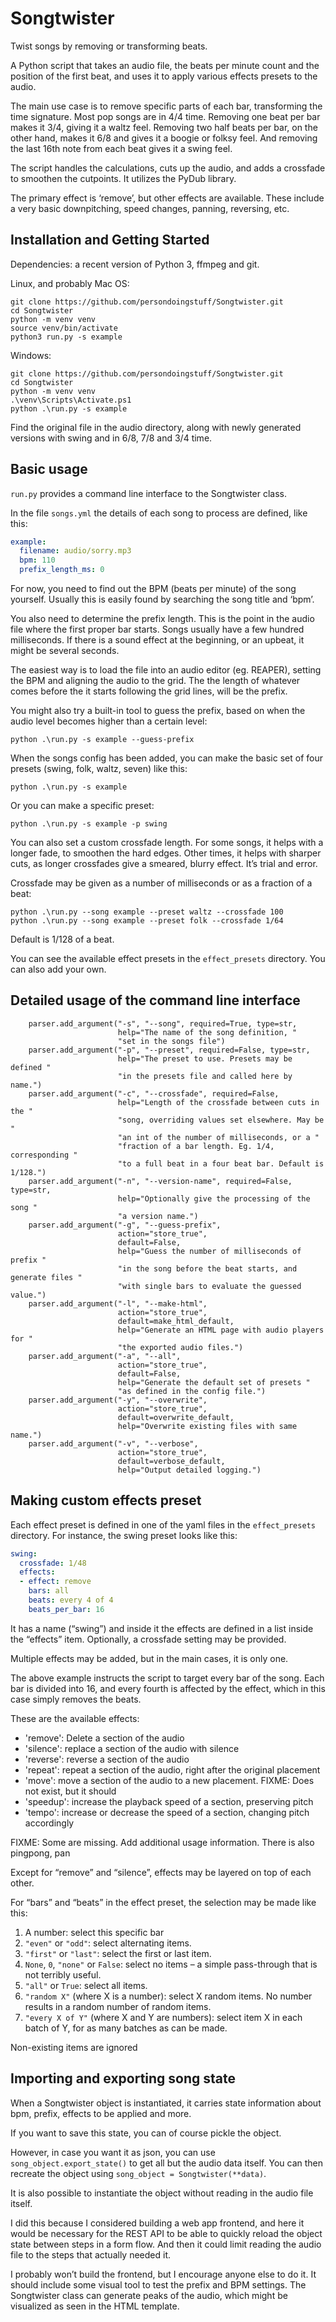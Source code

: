 # Songtwister
Twist songs by removing or transforming beats.

A Python script that takes an audio file, the beats per minute count and the position of the first beat, and uses it to apply various effects presets to the audio.

The main use case is to remove specific parts of each bar, transforming the time signature. Most pop songs are in 4/4 time. Removing one beat per bar makes it 3/4, giving it a waltz feel. Removing two half beats per bar, on the other hand, makes it 6/8 and gives it a boogie or folksy feel. And removing the last 16th note from each beat gives it a swing feel.

The script handles the calculations, cuts up the audio, and adds a crossfade to smoothen the cutpoints. It utilizes the PyDub library.

The primary effect is ‘remove’, but other effects are available. These include a very basic downpitching, speed changes, panning, reversing, etc.

## Installation and Getting  Started

Dependencies: a recent version of Python 3, ffmpeg and git.

Linux, and probably Mac OS:

```
git clone https://github.com/persondoingstuff/Songtwister.git
cd Songtwister
python -m venv venv
source venv/bin/activate
python3 run.py -s example
```

Windows:

```
git clone https://github.com/persondoingstuff/Songtwister.git
cd Songtwister
python -m venv venv
.\venv\Scripts\Activate.ps1
python .\run.py -s example
```

Find the original file in the audio directory, along with newly generated versions with swing and in 6/8, 7/8 and 3/4 time.

## Basic usage

`run.py` provides a command line interface to the Songtwister class.

In the file `songs.yml` the details of each song to process are defined, like this:

```yaml
example:
  filename: audio/sorry.mp3
  bpm: 110
  prefix_length_ms: 0
```

For now, you need to find out the BPM (beats per minute) of the song yourself. Usually this is easily found by searching the song title  and ‘bpm’.

You also need to determine the prefix length. This is the point in the audio file where the first proper bar starts. Songs usually have a few hundred milliseconds. If there is a sound effect at the beginning, or an upbeat, it might be several seconds.

The easiest way is to load the file into an audio editor (eg. REAPER), setting the BPM and aligning the audio to the grid. The the length of whatever comes before the it starts following the grid lines, will be the prefix.

You might also try a built-in tool to guess the prefix, based on when the audio level becomes higher than a certain level:

```
python .\run.py -s example --guess-prefix
```

When the songs config has been added, you can make the basic set of four presets (swing, folk, waltz, seven) like this:

```
python .\run.py -s example
```

Or you can make a specific preset:

```
python .\run.py -s example -p swing
```

You can also set a custom crossfade length. For some songs, it helps with a longer fade, to smoothen the hard edges. Other times, it helps with sharper cuts, as longer crossfades give a smeared, blurry effect. It’s trial and error.

Crossfade may be given as a number of milliseconds or as a fraction of a beat:

```
python .\run.py --song example --preset waltz --crossfade 100
python .\run.py --song example --preset folk --crossfade 1/64
```

Default is 1/128 of a beat.

You can see the available effect presets in the `effect_presets` directory. You can also add your own.

## Detailed usage of the command line interface

```
    parser.add_argument("-s", "--song", required=True, type=str,
                        help="The name of the song definition, "
                        "set in the songs file")
    parser.add_argument("-p", "--preset", required=False, type=str,
                        help="The preset to use. Presets may be defined "
                        "in the presets file and called here by name.")
    parser.add_argument("-c", "--crossfade", required=False,
                        help="Length of the crossfade between cuts in the "
                        "song, overriding values set elsewhere. May be "
                        "an int of the number of milliseconds, or a "
                        "fraction of a bar length. Eg. 1/4, corresponding "
                        "to a full beat in a four beat bar. Default is 1/128.")
    parser.add_argument("-n", "--version-name", required=False, type=str,
                        help="Optionally give the processing of the song "
                        "a version name.")
    parser.add_argument("-g", "--guess-prefix",
                        action="store_true", 
                        default=False,
                        help="Guess the number of milliseconds of prefix "
                        "in the song before the beat starts, and generate files "
                        "with single bars to evaluate the guessed value.")
    parser.add_argument("-l", "--make-html",
                        action="store_true",
                        default=make_html_default,
                        help="Generate an HTML page with audio players for "
                        "the exported audio files.")
    parser.add_argument("-a", "--all",
                        action="store_true",
                        default=False,
                        help="Generate the default set of presets "
                        "as defined in the config file.")
    parser.add_argument("-y", "--overwrite",
                        action="store_true",
                        default=overwrite_default,
                        help="Overwrite existing files with same name.")
    parser.add_argument("-v", "--verbose",
                        action="store_true",
                        default=verbose_default,
                        help="Output detailed logging.")
```



## Making custom effects preset

Each effect preset is defined in one of the yaml files in the `effect_presets` directory. For instance, the swing preset looks like this:

```yaml
swing:
  crossfade: 1/48
  effects:
  - effect: remove
    bars: all
    beats: every 4 of 4
    beats_per_bar: 16
```

It has a name (“swing”) and inside it the effects are defined in a list inside the “effects” item. Optionally, a crossfade setting may be provided.

Multiple effects may be added, but in the main cases, it is only one.

The above example instructs the script to target every bar of the song. Each bar is divided into 16, and every fourth is affected by the effect, which in this case simply removes the beats.

These are the available effects:
- 'remove': Delete a section of the audio
- 'silence': replace a section of the audio with silence
- 'reverse': reverse a section of the audio
- 'repeat': repeat a section of the audio, right after the original placement
- 'move': move a section of the audio to a new placement. FIXME: Does not exist, but it should
- 'speedup': increase the playback speed of a section, preserving pitch
- 'tempo': increase or decrease the speed of a section, changing pitch accordingly

FIXME: Some are missing. Add additional usage information. There is also pingpong, pan

Except for “remove” and “silence”, effects may be layered on top of each other.

For “bars” and “beats” in the effect preset, the selection may be made like this:

1. A number: select this specific bar
2. `"even"` or `"odd"`: select alternating items.
3. `"first"` or `"last"`: select the first or last item.
4. `None`, `0`, `"none"` or `False`: select no items – a simple pass-through that is not terribly useful.
5. `"all"` or `True`: select all items.
6. `"random X"` (where X is a number):  select X random items. No number results in a random number of random items.
7. `"every X of Y"` (where X and Y  are numbers): select item X in each batch of Y, for as many batches as can be made.

Non-existing items are ignored

## Importing and exporting song state

When a Songtwister object is instantiated, it carries state information about bpm, prefix, effects to be applied and more.

If you want to save this state, you can of course pickle the object.

However, in case you want it as json, you can use `song_object.export_state()` to get all but the audio data itself. You can then recreate the object using `song_object = Songtwister(**data)`.

It is also possible to instantiate the object without reading in the audio file itself.

I did this because I considered building a web app frontend, and here it would be necessary for the REST API to be able to quickly reload the object state between steps in a form flow. And then it could limit reading the audio file to the steps that actually needed it.

I probably won’t build the frontend, but I encourage anyone else to do it. It should include some visual tool to test the prefix and BPM settings. The Songtwister class can generate peaks of the audio, which might be visualized as seen in the HTML template.
